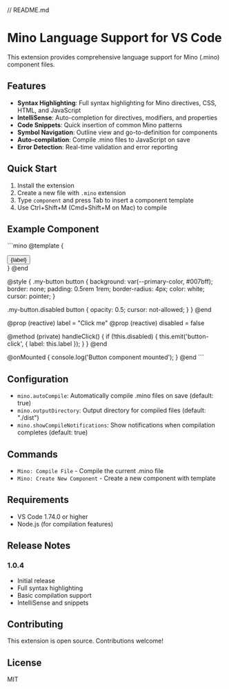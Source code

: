// README.md
# Mino Language Support for VS Code

This extension provides comprehensive language support for Mino (.mino) component files.

## Features

- **Syntax Highlighting**: Full syntax highlighting for Mino directives, CSS, HTML, and JavaScript
- **IntelliSense**: Auto-completion for directives, modifiers, and properties
- **Code Snippets**: Quick insertion of common Mino patterns
- **Symbol Navigation**: Outline view and go-to-definition for components
- **Auto-compilation**: Compile .mino files to JavaScript on save
- **Error Detection**: Real-time validation and error reporting

## Quick Start

1. Install the extension
2. Create a new file with `.mino` extension
3. Type `component` and press Tab to insert a component template
4. Use Ctrl+Shift+M (Cmd+Shift+M on Mac) to compile

## Example Component

\`\`\`mino
@template {
  <div class="my-button {disabled ? 'disabled' : ''}">
    <button onclick="{handleClick}">{label}</button>
  </div>
}
@end

@style {
  .my-button button {
    background: var(--primary-color, #007bff);
    border: none;
    padding: 0.5rem 1rem;
    border-radius: 4px;
    color: white;
    cursor: pointer;
  }
  
  .my-button.disabled button {
    opacity: 0.5;
    cursor: not-allowed;
  }
}
@end

@prop (reactive) label = "Click me"
@prop (reactive) disabled = false

@method (private) handleClick() {
  if (!this.disabled) {
    this.emit('button-click', { label: this.label });
  }
}
@end

@onMounted {
  console.log('Button component mounted');
}
@end
\`\`\`

## Configuration

- `mino.autoCompile`: Automatically compile .mino files on save (default: true)
- `mino.outputDirectory`: Output directory for compiled files (default: "./dist")
- `mino.showCompileNotifications`: Show notifications when compilation completes (default: true)

## Commands

- `Mino: Compile File` - Compile the current .mino file
- `Mino: Create New Component` - Create a new component with template

## Requirements

- VS Code 1.74.0 or higher
- Node.js (for compilation features)

## Release Notes

### 1.0.4

- Initial release
- Full syntax highlighting
- Basic compilation support
- IntelliSense and snippets

## Contributing

This extension is open source. Contributions welcome!

## License

MIT